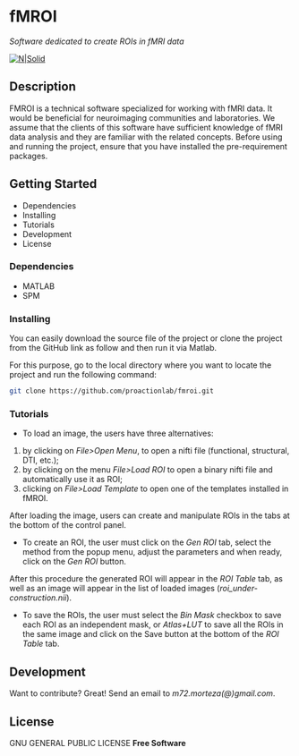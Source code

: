 # fMROI

_Software dedicated to create ROIs in fMRI data_

[![N|Solid](https://proactionlab.fpce.uc.pt/images/ProactionLab_AboutLogo.png)](https://proactionlab.fpce.uc.pt/)

## Description

FMROI is a technical software specialized for working with fMRI data. It would be beneficial for neuroimaging communities and laboratories. We assume that the clients of this software have sufficient knowledge of fMRI data analysis and they are familiar with the related concepts. Before using and running the project, ensure that you have installed the pre-requirement packages. 

## Getting Started
- Dependencies
- Installing
- Tutorials
- Development
- License


### Dependencies

* MATLAB
* SPM 

### Installing

You can easily download the source file of the project or clone the project from the GitHub link as follow and then run it via Matlab. 

For this purpose, go to the local directory where you want to locate the project and run the following command:
```sh
git clone https://github.com/proactionlab/fmroi.git
```


### Tutorials

- To load an image, the users have three alternatives: 
1. by clicking on *File>Open Menu*, to open a nifti file (functional, structural, DTI, etc.);
2. by clicking on the menu *File>Load ROI* to open a binary nifti file and automatically use it as ROI;
3. clicking on *File>Load Template* to open one of the templates installed in fMROI. 

After loading the image, users can create and manipulate ROls in the tabs at the bottom of the control panel. 

- To create an ROI, the user must click on the *Gen ROI* tab, select the method from the popup menu, adjust the parameters and when ready, click on the *Gen ROI* button. 

After this procedure the generated ROI will appear in the *ROI Table* tab, as well as an image will appear in the list of loaded images (*roi_under-construction.nii*). 

- To save the ROls, the user must select the *Bin Mask* checkbox to save each ROI as an independent mask, or *Atlas+LUT* to save all the ROls in the same image and click on the Save button at the bottom of the *ROI Table* tab. 

## Development

Want to contribute? Great! Send an email to _m72.morteza(@)gmail.com_.

## License

GNU GENERAL PUBLIC LICENSE
**Free Software**

[//]: # (These are reference links used in the body of this note.)
   
   [PROACTION]: <https://proactionlab.fpce.uc.pt/>

